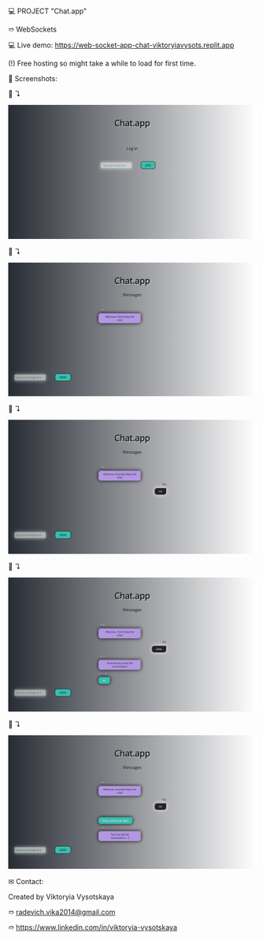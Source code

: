 💻 PROJECT "Chat.app"

➱ WebSockets

💻 Live demo: https://web-socket-app-chat-viktoryiavysots.replit.app

(!) Free hosting so might take a while to load for first time.

👀 Screenshots:

📸 ↴︎

![Alt Text](./screenshots/1.Chat.app.png)

📸 ↴︎

![Alt Text](./screenshots/2.Welcome1.png)

📸 ↴︎

![Alt Text](./screenshots/3.Welcome2.png)

📸 ↴︎

![Alt Text](./screenshots/4.Chat.png)

📸 ↴︎

![Alt Text](./screenshots/5.End.png)


✉ Contact:

Created by Viktoryia Vysotskaya

➱ radevich.vika2014@gmail.com

➱ https://www.linkedin.com/in/viktoryia-vysotskaya